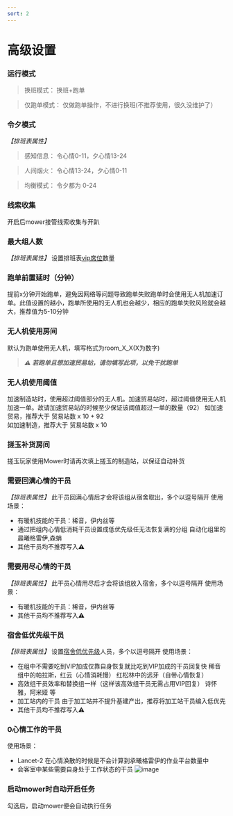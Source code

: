 ```yaml
---
sort: 2
---
```

# 高级设置

### 运行模式
> 换班模式： 换班+跑单

> 仅跑单模式： 仅做跑单操作，不进行换班(不推荐使用，很久没维护了）

### 令夕模式
*【排班表属性】*
> 感知信息： 令心情0-11，夕心情13-24

> 人间烟火： 令心情13-24，夕心情0-11

> 均衡模式： 令夕都为 0-24 

### 线索收集
开启后mower接管线索收集与开趴

### 最大组人数
*【排班表属性】* 设置排班表[vip席位](../noun/1.explanation.html#vip席位)数量

### 跑单前置延时（分钟）
提前x分钟开始跑单，避免因网络等问题导致跑单失败跑单时会使用无人机加速订单。此值设置的越小，跑单所使用的无人机也会越少，相应的跑单失败风险就会越大，推荐值为5-10分钟

### 无人机使用房间
默认为跑单使用无人机，填写格式为room_X_X(X为数字)
> ***⚠ 若跑单且想加速贸易站，请勿填写此项，以免干扰跑单***

### 无人机使用阈值
加速制造站时，使用超过阈值部分的无人机。加速贸易站时，超过阈值使用无人机加速一单。故请加速贸易站的时候至少保证该阈值超过一单的数量（92）
如加速贸易，推荐大于 贸易站数 x 10 + 92                          
如加速制造，推荐大于 贸易站数 x 10

### 搓玉补货房间
搓玉玩家使用Mower时请再次填上搓玉的制造站，以保证自动补货

### 需要回满心情的干员
*【排班表属性】* 此干员回满心情后才会将该组从宿舍取出，多个以逗号隔开
使用场景：
  * 有暖机技能的干员：稀音，伊内丝等
  * 通过把组内心情低消耗干员设置成低优先级任无法恢复满的分组
      自动化组里的晨曦格雷伊,森蚺    
  * 其他干员均不推荐写入⚠

### 需要用尽心情的干员
*【排班表属性】* 此干员心情用尽后才会将该组放入宿舍，多个以逗号隔开
使用场景：
  * 有暖机技能的干员：稀音，伊内丝等
  * 其他干员均不推荐写入⚠

### 宿舍低优先级干员
*【排班表属性】* 设置[宿舍低优先级](../noun/1.explanation.html#宿舍低优先级)人员，多个以逗号隔开
使用场景：
  * 在组中不需要吃到VIP加成仅靠自身恢复就比吃到VIP加成的干员回复快
      稀音组中的帕拉斯，红云（心情消耗慢）
      红松林中的远牙（自带心情恢复）
  * 高效组干员效率和替换组一样（这样该高效组干员无需占用VIP回复）
      诗怀雅，阿米娅 等
  * 加工站内的干员
      由于加工站并不提升基建产出，推荐将加工站干员编入低优先
  * 其他干员均不推荐写入⚠

### 0心情工作的干员
使用场景：
  * Lancet-2 在心情涣散的时候是不会计算到承曦格雷伊的作业平台数量中
  * 会客室中某些需要自身处于工作状态的干员
      ![image](https://github.com/ArkMowers/arknights-mower/assets/33809511/89a39008-f302-469b-9da8-196b534e2ff5)


### 启动mower时自动开启任务
勾选后，启动mower便会自动执行任务
